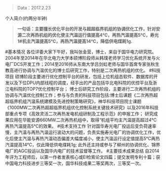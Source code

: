 > Data：2017.2.23

个人简介(约两分半钟)
> **一句话：主要擅长优化平台的开发与超超临界机组的协调优化工作，针对安源二次再热机组的优化使主汽温运行值提高4℃，再热汽温提高5℃，寿光1#机主汽温提高5℃，再热汽温提高14℃，降低供电煤耗1g.**

#基本情况
各位评委大家下午好，我叫张金营，博士，来自于国华电力研究院。2004年至2014年在华北电力大学本硕博阶段师从韩璞老师学习优化系统开发与火电厂DCS开发工作；2014至2016师从东南大学吕剑虹老师与国华首席专家张秋生教高进行协调与汽温优化的博士后研究工作，特别是二次再热机组的优化。
#科技项目
硕博阶段主要进行优化控制平台的研发，包括上位机组态软件、数据库的开发以及下位DPU内部线程的调度，经手出的产品包括华北电科院的优控平台及浙江电科院的TOP7优化控制平台；
博士后研究工作阶段，主要进行二次再热机组的协调与汽温优化控制工作；参与与负责的科技项目包括:博士后课题《二次再热超超临界机组汽温系统建模及先进控制策略研究》，神华科技项目院士课题《1000MW二次再热超超临界机组优化控制系统关键技术研究》以及2016年科技部重点专项《高效灵活二次再热发电机组研制及工程示范》的申报工作；
研究成果应用在华能安源660MW二次再热机组中，取得“机组平均主汽温提高超过4℃再热汽温提高5℃的效果。
#技术支持工作
针对国华寿光电厂投运后变负荷速率慢，主汽温与再热汽温运行波动大的问题，负责实施寿光电厂的协调优化工作，优化后使主汽温与再热汽温动态偏差大幅度减小，使主汽温运行设定值提高5℃再热汽温提高14℃，仅此降低供电煤耗1g;
此外还主持或参与了柳州的协调优化、锦界电厂的AGC投运以及国华内电厂的技术监督等工作。
#主要技术成果总结
自2014年评为工程师后，以第一作者发表核心或EI检索论文四篇；提交发明专利十篇；获中国电力科技进步三等奖一次，国华科技成果二等奖两次，三等奖一次。


